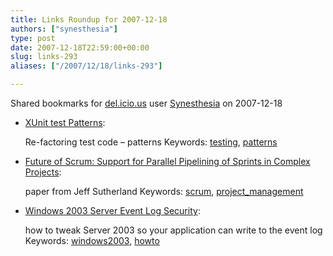 ```yaml
---
title: Links Roundup for 2007-12-18
authors: ["synesthesia"]
type: post
date: 2007-12-18T22:59:00+00:00
slug: links-293 
aliases: ["/2007/12/18/links-293"]

---
```

Shared bookmarks for [del.icio.us][1] user  [Synesthesia][2] on 2007-12-18

  * [XUnit test Patterns][3]:
  
    Re-factoring test code &#8211; patterns Keywords: [testing][4], [patterns][5]
  * [Future of Scrum: Support for Parallel Pipelining of Sprints in Complex Projects][6]:
  
    paper from Jeff Sutherland Keywords: [scrum][7], [project_management][8]

<!--more-->

  * [Windows 2003 Server Event Log Security][9]:
  
    how to tweak Server 2003 so your application can write to the event log Keywords: [windows2003][10], [howto][11]

 [1]: https://del.icio.us/
 [2]: https://del.icio.us/synesthesia
 [3]: https://xunitpatterns.com/ "https://xunitpatterns.com/"
 [4]: https://del.icio.us/synesthesia/testing
 [5]: https://del.icio.us/synesthesia/patterns
 [6]: https://jeffsutherland.com/scrum/Sutherland2005FutureofScrum20050603.pdf "https://jeffsutherland.com/scrum/Sutherland2005FutureofScrum20050603.pdf"
 [7]: https://del.icio.us/synesthesia/scrum
 [8]: https://del.icio.us/synesthesia/project_management
 [9]: https://mkeadle.org/?p=88 "https://mkeadle.org/?p=88"
 [10]: https://del.icio.us/synesthesia/windows2003
 [11]: https://del.icio.us/synesthesia/howto